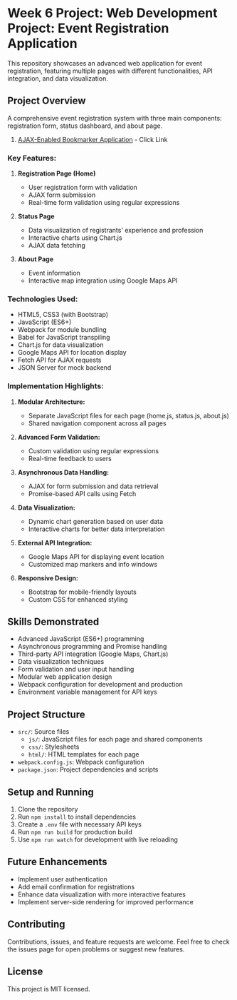 # Week 6 Project: Web Development Project: Event Registration Application

This repository showcases an advanced web application for event registration, featuring multiple pages with different functionalities, API integration, and data visualization.

## Project Overview

A comprehensive event registration system with three main components: registration form, status dashboard, and about page.

1. [AJAX-Enabled Bookmarker Application](https://github.com/LCC-CIT-Programming-CS233JS/06-event-template-travisburns/blob/master/README.md) - Click Link

### Key Features:
1. **Registration Page (Home)**
   - User registration form with validation
   - AJAX form submission
   - Real-time form validation using regular expressions

2. **Status Page**
   - Data visualization of registrants' experience and profession
   - Interactive charts using Chart.js
   - AJAX data fetching

3. **About Page**
   - Event information
   - Interactive map integration using Google Maps API

### Technologies Used:
- HTML5, CSS3 (with Bootstrap)
- JavaScript (ES6+)
- Webpack for module bundling
- Babel for JavaScript transpiling
- Chart.js for data visualization
- Google Maps API for location display
- Fetch API for AJAX requests
- JSON Server for mock backend

### Implementation Highlights:
1. **Modular Architecture:**
   - Separate JavaScript files for each page (home.js, status.js, about.js)
   - Shared navigation component across all pages

2. **Advanced Form Validation:**
   - Custom validation using regular expressions
   - Real-time feedback to users

3. **Asynchronous Data Handling:**
   - AJAX for form submission and data retrieval
   - Promise-based API calls using Fetch

4. **Data Visualization:**
   - Dynamic chart generation based on user data
   - Interactive charts for better data interpretation

5. **External API Integration:**
   - Google Maps API for displaying event location
   - Customized map markers and info windows

6. **Responsive Design:**
   - Bootstrap for mobile-friendly layouts
   - Custom CSS for enhanced styling

## Skills Demonstrated
- Advanced JavaScript (ES6+) programming
- Asynchronous programming and Promise handling
- Third-party API integration (Google Maps, Chart.js)
- Data visualization techniques
- Form validation and user input handling
- Modular web application design
- Webpack configuration for development and production
- Environment variable management for API keys

## Project Structure
- `src/`: Source files
  - `js/`: JavaScript files for each page and shared components
  - `css/`: Stylesheets
  - `html/`: HTML templates for each page
- `webpack.config.js`: Webpack configuration
- `package.json`: Project dependencies and scripts

## Setup and Running
1. Clone the repository
2. Run `npm install` to install dependencies
3. Create a `.env` file with necessary API keys
4. Run `npm run build` for production build
5. Use `npm run watch` for development with live reloading

## Future Enhancements
- Implement user authentication
- Add email confirmation for registrations
- Enhance data visualization with more interactive features
- Implement server-side rendering for improved performance

## Contributing
Contributions, issues, and feature requests are welcome. Feel free to check the issues page for open problems or suggest new features.

## License
This project is MIT licensed.
